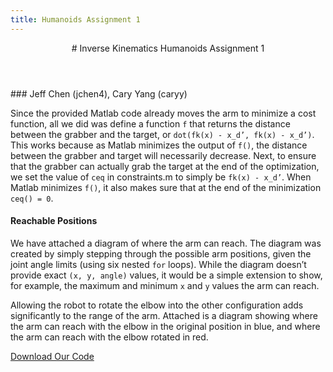 ```yaml
---
title: Humanoids Assignment 1
---
```


<header>
# Inverse Kinematics <span>Humanoids Assignment 1</span>
</header>
### Jeff Chen (jchen4), Cary Yang (caryy)

Since the provided Matlab code already moves the arm to minimize a cost function, all we did was define a function `f` that returns the distance between the grabber and the target, or `dot(fk(x) - x_d’, fk(x) - x_d’)`. This works because as Matlab minimizes the output of `f()`, the distance between the grabber and target will necessarily decrease. Next, to ensure that the grabber can actually grab the target at the end of the optimization, we set the value of `ceq` in constraints.m to simply be `fk(x) - x_d’`. When Matlab minimizes `f()`, it also makes sure that at the end of the minimization `ceq() = 0`.

<aside class="figure" id="chart">
	<h4 class="figure-title">Reachable Positions</h4>
</aside>

We have attached a diagram of where the arm can reach. The diagram was created by simply stepping through the possible arm positions, given the joint angle limits (using six nested `for` loops). While the diagram doesn’t provide exact `(x, y, angle)` values, it would be a simple extension to show, for example, the maximum and minimum `x` and `y` values the arm can reach.

Allowing the robot to rotate the elbow into the other configuration adds significantly to the range of the arm. Attached is a diagram showing where the arm can reach with the elbow in the original position in blue, and where the arm can reach with the elbow rotated in red.

<div id="download-btn-container">
	<a href="ass1-arm.zip" class="btn blue" role="button">
		<i class="icon ion-code-download"></i>
		Download Our Code
	</a>
</div>